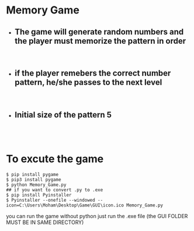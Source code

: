 # Memory Game

- ## The game will generate random numbers and the player must memorize the pattern in order

  <br />

- ## if the player remebers the correct number pattern, he/she passes to the next level

<br />

- ## Initial size of the pattern 5
  <br /><br />

# To excute the game

```
$ pip install pygame
$ pip3 install pygame
$ python Memory_Game.py
## if you want to convert .py to .exe
$ pip install Pyinstaller
$ Pyinstaller --onefile --windowed --icon=C:\Users\Moham\Desktop\Game\GUI\icon.ico Memory_Game.py
```

you can run the game without python just run the .exe file (the GUI FOLDER MUST BE IN SAME DIRECTORY)

